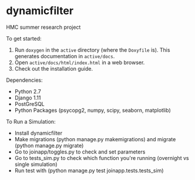 # dynamicfilter

HMC summer research project

To get started: 
1. Run `doxygen` in the `active` directory (where the `Doxyfile` is). This generates documentation in `active/docs`. 
1. Open `active/docs/html/index.html` in a web browser.
1. Check out the installation guide.

Dependencies:
- Python 2.7
- Django 1.11
- PostGreSQL
- Python Packages (psycopg2, numpy, scipy, seaborn, matplotlib)

To Run a Simulation:
- Install dynamicfilter
- Make migrations (python manage.py makemigrations) and migrate (python manage.py migrate)
- Go to joinapp/toggles.py to check and set parameters
- Go to tests_sim.py to check which function you're running (overnight vs single simulation)
- Run test with (python manage.py test joinapp.tests.tests_sim)